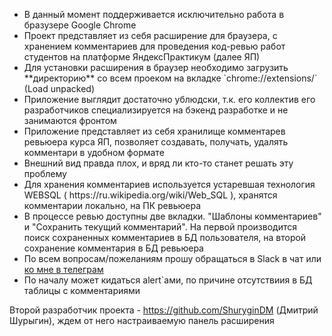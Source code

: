 <ul>

<li>В данный момент поддерживается исключительно работа в бразузере Google Chrome </li>
<li>Проект представляет из себя расширение для браузера, с хранением комментариев для проведения код-ревью работ студентов на платформе ЯндексПрактикум (далее ЯП)</li>
<li>Для установки расширения в браузер необходимо загрузить **директорию** со всем проеком на вкладке `chrome://extensions/` (Load unpacked)</li>
<li>Приложение выглядит достаточно ублюдски, т.к. его коллектив его разработчиков специализируется на бэкенд разработке и не занимаются фронтом
<li>Приложение представляет из себя хранилище комментарев ревьюера курса ЯП, позволяет создавать, получать, удалять комментари в удобном формате
<li>Внешний вид правда плох, и вряд ли кто-то станет решать эту проблему</li>
<li>Для хранения комментариев используется устаревшая технология WEBSQL ( https://ru.wikipedia.org/wiki/Web_SQL ), хранятся комментарии локально, на ПК ревьюера
<li>В процессе ревью доступны две вкладки. "Шаблоны комментариев" и  "Сохранить текущий комментарий". На первой производится поиск сохраненных комментариев в БД пользователя, на второй сохранение комментария в БД ревьюера
<li>По всем вопросам/пожеланиям прошу обращаться в Slack в чат или <a href = https://t.me/kashlinov>ко мне в телеграм</a>
<li>По началу может кидаться alert`ами, по причине отсутствиия в БД таблицы с комментариями</li>
</ul>

Второй разработчик проекта - https://github.com/ShuryginDM (Дмитрий Шурыгин), ждем от него настраиваемую панель расширения
